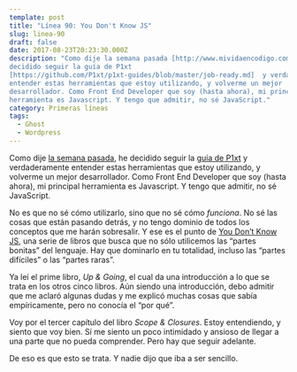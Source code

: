 ```yaml
---
template: post
title: "Línea 90: You Don't Know JS"
slug: linea-90
draft: false
date: 2017-08-23T20:23:30.000Z
description: "Como dije la semana pasada [http://www.mividaencodigo.com/linea-88/], he
decidido seguir la guía de P1xt
[https://github.com/P1xt/p1xt-guides/blob/master/job-ready.md]  y verdaderamente
entender estas herramientas que estoy utilizando, y volverme un mejor
desarrollador. Como Front End Developer que soy (hasta ahora), mi principal
herramienta es Javascript. Y tengo que admitir, no sé JavaScript."
category: Primeras líneas
tags:
  - Ghost
  - Wordpress
---
```

Como dije [la semana pasada](http://www.mividaencodigo.com/linea-88/), he decidido seguir la [guía de P1xt](https://github.com/P1xt/p1xt-guides/blob/master/job-ready.md) y verdaderamente entender estas herramientas que estoy utilizando, y volverme un mejor desarrollador. Como Front End Developer que soy (hasta ahora), mi principal herramienta es Javascript. Y tengo que admitir, no sé JavaScript.

 No es que no sé cómo utilizarlo, sino que no sé cómo *funciona*. No sé las cosas que están pasando detrás, y no tengo dominio de todos los conceptos que me harán sobresalir. Y ese es el punto de [You Don’t Know JS](https://github.com/getify/You-Dont-Know-JS), una serie de libros que busca que no sólo utilicemos las “partes bonitas” del lenguaje. Hay que dominarlo en tu totalidad, incluso las “partes difíciles” o las “partes raras”.

 Ya leí el prime libro, *Up & Going*, el cual da una introducción a lo que se trata en los otros cinco libros. Aún siendo una introducción, debo admitir que me aclaró algunas dudas y me explicó muchas cosas que sabía empíricamente, pero no conocía el “por qué”.

 Voy por el tercer capítulo del libro *Scope & Closures*. Estoy entendiendo, y siento que voy bien. Sí me siento un poco intimidado y ansioso de llegar a una parte que no pueda comprender. Pero hay que seguir adelante.

 De eso es que esto se trata. Y nadie dijo que iba a ser sencillo.

 